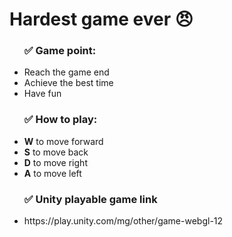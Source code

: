<h1>Hardest game ever 😠</h1> 

<ul>
<h3>✅ Game point: </h3>
  <li> Reach the game end</li>
  <li> Achieve the best time</li>
  <li> Have fun</li>
</ul>

<ul>
<h3>✅ How to play: </h3>
  <li> <strong>W</strong> to move forward</li>
  <li> <strong>S</strong> to move back</li>
  <li> <strong>D</strong> to move right</li>
  <li> <strong>A</strong> to move left</li>
</ul>

<ul>
<h3>✅ Unity playable game link</h3>
  <li>https://play.unity.com/mg/other/game-webgl-12</li>
</ul>



 


